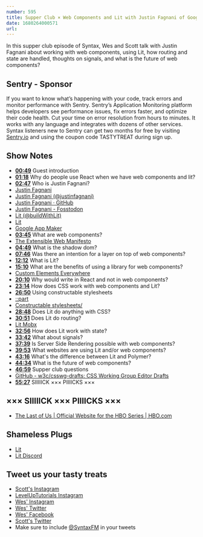 ```yaml
---
number: 595
title: Supper Club × Web Components and Lit with Justin Fagnani of Google
date: 1680264000571
url: 
---
```


In this supper club episode of Syntax, Wes and Scott talk with Justin Fagnani about working with web components, using Lit, how routing and state are handled, thoughts on signals, and what is the future of web components?

## Sentry - Sponsor

If you want to know what’s happening with your code, track errors and monitor performance with Sentry. Sentry’s Application Monitoring platform helps developers see performance issues, fix errors faster, and optimize their code health. Cut your time on error resolution from hours to minutes. It works with any language and integrates with dozens of other services. Syntax listeners new to Sentry can get two months for  free by visiting [Sentry.io](https://sentry.io) and using the coupon code TASTYTREAT during sign up.

## Show Notes

* **[00:49](#t=00:49)** Guest introduction
* **[01:18](#t=01:18)** Why do people use React when we have web components and lit?
* **[02:47](#t=02:47)** Who is Justin Fagnani?
* [Justin Fagnani](https://justinfagnani.com/)
* [Justin Fagnani (@justinfagnani)](https://twitter.com/justinfagnani)
* [Justin Fagnani · GitHub](https://github.com/justinfagnani)
* [Justin Fagnani - Fosstodon](https://fosstodon.org/@justinfagnani)
* [Lit (@buildWithLit)](https://twitter.com/buildWithLit)
* [Lit](https://lit.dev/)
* [Google App Maker](https://en.wikipedia.org/wiki/Google_App_Maker)
* **[03:45](#t=03:45)** What are web components?
* [The Extensible Web Manifesto](https://github.com/extensibleweb/manifesto)
* **[04:49](#t=04:49)** What is the shadow dom?
* **[07:46](#t=07:46)** Was there an intention for a layer on top of web components?
* **[12:12](#t=12:12)** What is Lit?
* **[15:10](#t=15:10)** What are the benefits of using a library for web components?
* [Custom Elements Everywhere](https://custom-elements-everywhere.com/)
* **[20:10](#t=20:10)** Why would write in React and not in web components?
* **[23:14](#t=23:14)** How does CSS work with web components and Lit?
* **[26:50](#t=26:50)** Using constructable stylesheets
* [::part](https://developer.mozilla.org/en-US/docs/Web/CSS/::part)
* [Constructable stylesheets/](https://web.dev/constructable-stylesheets/)
* **[28:48](#t=28:48)** Does Lit do anything with CSS?
* **[30:51](#t=30:51)** Does Lit do routing?
* [Lit Mobx](https://www.npmjs.com/package/@adobe/lit-mobx)
* **[32:56](#t=32:56)** How does Lit work with state?
* **[33:42](#t=33:42)** What about signals?
* **[37:39](#t=37:39)** Is Server Side Rendering possible with web components?
* **[39:53](#t=39:53)** What websites are using Lit and/or web components?
* **[43:16](#t=43:16)** What's the difference between Lit and Polymer?
* **[44:34](#t=44:34)** What is the future of web components?
* **[46:59](#t=46:59)** Supper club questions
* [GitHub - w3c/csswg-drafts: CSS Working Group Editor Drafts](https://github.com/w3c/csswg-drafts)
* **[55:27](#t=55:27)** SIIIIICK ××× PIIIICKS ×××

## ××× SIIIIICK ××× PIIIICKS ×××

* [The Last of Us | Official Website for the HBO Series | HBO.com](https://www.hbo.com/the-last-of-us)

## Shameless Plugs

* [Lit](https://lit.dev/)
* [Lit Discord](https://lit.dev/discord/)

## Tweet us your tasty treats

* [Scott's Instagram](https://www.instagram.com/stolinski/)
* [LevelUpTutorials Instagram](https://www.instagram.com/LevelUpTutorials/)
* [Wes' Instagram](https://www.instagram.com/wesbos/)
* [Wes' Twitter](https://twitter.com/wesbos)
* [Wes' Facebook](https://www.facebook.com/wesbos.developer)
* [Scott's Twitter](https://twitter.com/stolinski)
* Make sure to include [@SyntaxFM](https://twitter.com/SyntaxFM) in your tweets
